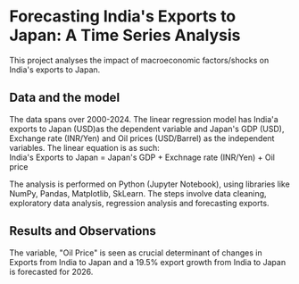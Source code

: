 # Forecasting India's Exports to Japan: A Time Series Analysis
This project analyses the impact of macroeconomic factors/shocks on India's exports to Japan.

## Data and the model
The data spans over 2000-2024. The linear regression model has India'a exports to Japan (USD)as the dependent variable and Japan's GDP (USD), Exchange rate (INR/Yen) and Oil prices (USD/Barrel) as the independent variables. 
The linear equation is as such: <br>
India's Exports to Japan = Japan's GDP + Exchnage rate (INR/Yen) + Oil price <br>

The analysis is performed on Python (Jupyter Notebook), using libraries like NumPy, Pandas, Matplotlib, SkLearn. The steps involve data cleaning, exploratory data analysis, regression analysis and forecasting exports. 

## Results and Observations
The variable, "Oil Price" is seen as crucial determinant of changes in Exports from India to Japan and a 19.5% export growth from India to Japan is forecasted for 2026.

